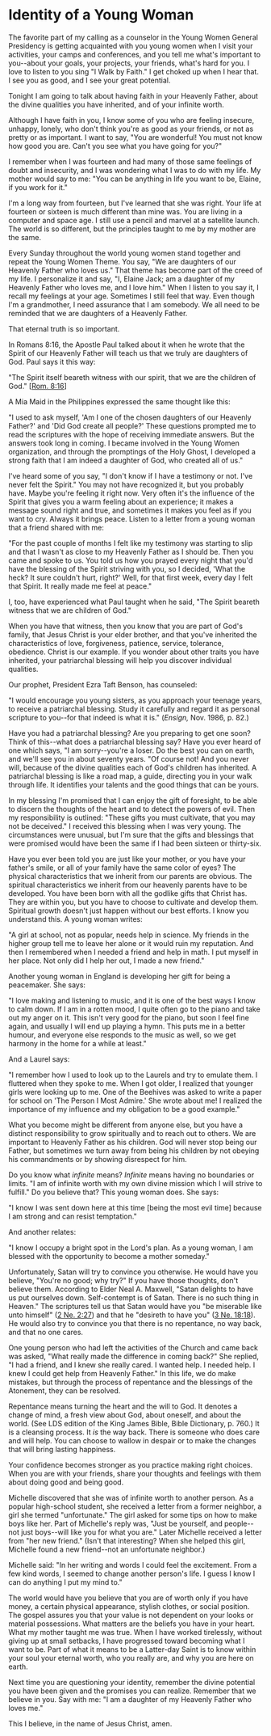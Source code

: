 # Identity of a Young Woman

The favorite part of my calling as a counselor in the Young Women General
Presidency is getting acquainted with you young women when I visit your
activities, your camps and conferences, and you tell me what's important to
you--about your goals, your projects, your friends, what's hard for you. I
love to listen to you sing "I Walk by Faith." I get choked up when I hear
that. I see you as good, and I see your great potential.

Tonight I am going to talk about having faith in your Heavenly Father, about
the divine qualities you have inherited, and of your infinite worth.

Although I have faith in you, I know some of you who are feeling insecure,
unhappy, lonely, who don't think you're as good as your friends, or not as
pretty or as important. I want to say, "You are wonderful! You must not know
how good you are. Can't you see what you have going for you?"

I remember when I was fourteen and had many of those same feelings of doubt
and insecurity, and I was wondering what I was to do with my life. My mother
would say to me: "You can be anything in life you want to be, Elaine, if you
work for it."

I'm a long way from fourteen, but I've learned that she was right. Your life
at fourteen or sixteen is much different than mine was. You are living in a
computer and space age. I still use a pencil and marvel at a satellite launch.
The world is so different, but the principles taught to me by my mother are
the same.

Every Sunday throughout the world young women stand together and repeat the
Young Women Theme. You say, "We are daughters of our Heavenly Father who loves
us." That theme has become part of the creed of my life. I personalize it and
say, "I, Elaine Jack; am a daughter of my Heavenly Father who loves me, and I
love him." When I listen to you say it, I recall my feelings at your age.
Sometimes I still feel that way. Even though I'm a grandmother, I need
assurance that I am somebody. We all need to be reminded that we are daughters
of a Heavenly Father.

That eternal truth is so important.

In Romans 8:16, the Apostle Paul talked about it when he wrote that the Spirit
of our Heavenly Father will teach us that we truly are daughters of God. Paul
says it this way:

"The Spirit itself beareth witness with our spirit, that we are the children
of God." [[Rom. 8:16](https://www.lds.org/scriptures/nt/rom/8.16?lang=eng#15)]

A Mia Maid in the Philippines expressed the same thought like this:

"I used to ask myself, 'Am I one of the chosen daughters of our Heavenly
Father?' and 'Did God create all people?' These questions prompted me to read
the scriptures with the hope of receiving immediate answers. But the answers
took long in coming. I became involved in the Young Women organization, and
through the promptings of the Holy Ghost, I developed a strong faith that I am
indeed a daughter of God, who created all of us."

I've heard some of you say, "I don't know if I have a testimony or not. I've
never felt the Spirit." You may not have recognized it, but you probably have.
Maybe you're feeling it right now. Very often it's the influence of the Spirit
that gives you a warm feeling about an experience; it makes a message sound
right and true, and sometimes it makes you feel as if you want to cry. Always
it brings peace. Listen to a letter from a young woman that a friend shared
with me:

"For the past couple of months I felt like my testimony was starting to slip
and that I wasn't as close to my Heavenly Father as I should be. Then you came
and spoke to us. You told us how you prayed every night that you'd have the
blessing of the Spirit striving with you, so I decided, 'What the heck? It
sure couldn't hurt, right?' Well, for that first week, every day I felt that
Spirit. It really made me feel at peace."

I, too, have experienced what Paul taught when he said, "The Spirit beareth
witness that we are children of God."

When you have that witness, then you know that you are part of God's family,
that Jesus Christ is your elder brother, and that you've inherited the
characteristics of love, forgiveness, patience, service, tolerance, obedience.
Christ is our example. If you wonder about other traits you have inherited,
your patriarchal blessing will help you discover individual qualities.

Our prophet, President Ezra Taft Benson, has counseled:

"I would encourage you young sisters, as you approach your teenage years, to
receive a patriarchal blessing. Study it carefully and regard it as personal
scripture to you--for that indeed is what it is." (_Ensign,_ Nov. 1986, p.
82.)

Have you had a patriarchal blessing? Are you preparing to get one soon? Think
of this--what does a patriarchal blessing say? Have you ever heard of one
which says, "I am sorry--you're a loser. Do the best you can on earth, and
we'll see you in about seventy years. "Of course not! And you never will,
because of the divine qualities each of God's children has inherited. A
patriarchal blessing is like a road map, a guide, directing you in your walk
through life. It identifies your talents and the good things that can be
yours.

In my blessing I'm promised that I can enjoy the gift of foresight, to be able
to discern the thoughts of the heart and to detect the powers of evil. Then my
responsibility is outlined: "These gifts you must cultivate, that you may not
be deceived." I received this blessing when I was very young. The
circumstances were unusual, but I'm sure that the gifts and blessings that
were promised would have been the same if I had been sixteen or thirty-six.

Have you ever been told you are just like your mother, or you have your
father's smile, or all of your family have the same color of eyes? The
physical characteristics that we inherit from our parents are obvious. The
spiritual characteristics we inherit from our heavenly parents have to be
developed. You have been born with all the godlike gifts that Christ has. They
are within you, but you have to choose to cultivate and develop them.
Spiritual growth doesn't just happen without our best efforts. I know you
understand this. A young woman writes:

"A girl at school, not as popular, needs help in science. My friends in the
higher group tell me to leave her alone or it would ruin my reputation. And
then I remembered when I needed a friend and help in math. I put myself in her
place. Not only did I help her out, I made a new friend."

Another young woman in England is developing her gift for being a peacemaker.
She says:

"I love making and listening to music, and it is one of the best ways I know
to calm down. If I am in a rotten mood, I quite often go to the piano and take
out my anger on it. This isn't very good for the piano, but soon I feel fine
again, and usually I will end up playing a hymn. This puts me in a better
humour, and everyone else responds to the music as well, so we get harmony in
the home for a while at least."

And a Laurel says:

"I remember how I used to look up to the Laurels and try to emulate them. I
fluttered when they spoke to me. When I got older, I realized that younger
girls were looking up to me. One of the Beehives was asked to write a paper
for school on 'The Person I Most Admire.' She wrote about me! I realized the
importance of my influence and my obligation to be a good example."

What you become might be different from anyone else, but you have a distinct
responsibility to grow spiritually and to reach out to others. We are
important to Heavenly Father as his children. God will never stop being our
Father, but sometimes we turn away from being his children by not obeying his
commandments or by showing disrespect for him.

Do you know what _infinite_ means? _Infinite_ means having no boundaries or
limits. "I am of infinite worth with my own divine mission which I will strive
to fulfill." Do you believe that? This young woman does. She says:

"I know I was sent down here at this time [being the most evil time] because I
am strong and can resist temptation."

And another relates:

"I know I occupy a bright spot in the Lord's plan. As a young woman, I am
blessed with the opportunity to become a mother someday."

Unfortunately, Satan will try to convince you otherwise. He would have you
believe, "You're no good; why try?" If you have those thoughts, don't believe
them. According to Elder Neal A. Maxwell, "Satan delights to have us put
ourselves down. Self-contempt is of Satan. There is no such thing in Heaven."
The scriptures tell us that Satan would have you "be miserable like unto
himself" ([2 Ne.
2:27](https://www.lds.org/scriptures/bofm/2-ne/2.27?lang=eng#26)) and that he
"desireth to have you" ([3 Ne.
18:18](https://www.lds.org/scriptures/bofm/3-ne/18.18?lang=eng#17)). He would
also try to convince you that there is no repentance, no way back, and that no
one cares.

One young person who had left the activities of the Church and came back was
asked, "What really made the difference in coming back?" She replied, "I had a
friend, and I knew she really cared. I wanted help. I needed help. I knew I
could get help from Heavenly Father." In this life, we do make mistakes, but
through the process of repentance and the blessings of the Atonement, they can
be resolved.

Repentance means turning the heart and the will to God. It denotes a change of
mind, a fresh view about God, about oneself, and about the world. (See LDS
edition of the King James Bible, Bible Dictionary, p. 760.) It is a cleansing
process. It _is_ the way back. There is someone who does care and will help.
You can choose to wallow in despair or to make the changes that will bring
lasting happiness.

Your confidence becomes stronger as you practice making right choices. When
you are with your friends, share your thoughts and feelings with them about
doing good and being good.

Michelle discovered that she was of infinite worth to another person. As a
popular high-school student, she received a letter from a former neighbor, a
girl she termed "unfortunate." The girl asked for some tips on how to make
boys like her. Part of Michelle's reply was, "Just be yourself, and people--
not just boys--will like you for what you are." Later Michelle received a
letter from "her new friend." (Isn't that interesting? When she helped this
girl, Michelle found a new friend--not an unfortunate neighbor.)

Michelle said: "In her writing and words I could feel the excitement. From a
few kind words, I seemed to change another person's life. I guess I know I can
do anything I put my mind to."

The world would have you believe that you are of worth only if you have money,
a certain physical appearance, stylish clothes, or social position. The gospel
assures you that your value is not dependent on your looks or material
possessions. What matters are the beliefs you have in your heart. What my
mother taught me was true. When I have worked tirelessly, without giving up at
small setbacks, I have progressed toward becoming what I want to be. Part of
what it means to be a Latter-day Saint is to know within your soul your
eternal worth, who you really are, and why you are here on earth.

Next time you are questioning your identity, remember the divine potential you
have been given and the promises you can realize. Remember that we believe in
you. Say with me: "I am a daughter of my Heavenly Father who loves me."

This I believe, in the name of Jesus Christ, amen.


